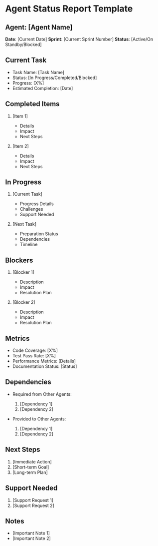 # Agent Status Report Template

## Agent: [Agent Name]
**Date**: [Current Date]
**Sprint**: [Current Sprint Number]
**Status**: [Active/On Standby/Blocked]

## Current Task
- Task Name: [Task Name]
- Status: [In Progress/Completed/Blocked]
- Progress: [X%]
- Estimated Completion: [Date]

## Completed Items
1. [Item 1]
   - Details
   - Impact
   - Next Steps

2. [Item 2]
   - Details
   - Impact
   - Next Steps

## In Progress
1. [Current Task]
   - Progress Details
   - Challenges
   - Support Needed

2. [Next Task]
   - Preparation Status
   - Dependencies
   - Timeline

## Blockers
1. [Blocker 1]
   - Description
   - Impact
   - Resolution Plan

2. [Blocker 2]
   - Description
   - Impact
   - Resolution Plan

## Metrics
- Code Coverage: [X%]
- Test Pass Rate: [X%]
- Performance Metrics: [Details]
- Documentation Status: [Status]

## Dependencies
- Required from Other Agents:
  1. [Dependency 1]
  2. [Dependency 2]

- Provided to Other Agents:
  1. [Dependency 1]
  2. [Dependency 2]

## Next Steps
1. [Immediate Action]
2. [Short-term Goal]
3. [Long-term Plan]

## Support Needed
1. [Support Request 1]
2. [Support Request 2]

## Notes
- [Important Note 1]
- [Important Note 2] 